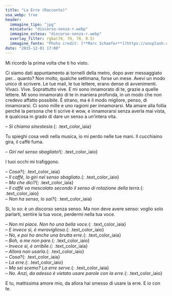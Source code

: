 ```yaml
---
title: "La Erre (Racconto)"
usa_webp: true
header:
  immagine_tipo: "jpg"
  miniatura: "discorso-senza-r.webp"
  immagine_estesa: "discorso-senza-r.webp"
  overlay_filter: rgba(79, 79, 79, 0.5)
  immagine_fonte: "Photo credit: [**Marc Schaefer**](https://unsplash.com/@marcschaefer)"
date: "2015-12-01 17:00"
---
```


Mi ricordo la prima volta che ti ho visto.

Ci siamo dati appuntamento ai tornelli della metro, dopo aver messaggiato per… quanto? Non molto, qualche settimana, forse un mese. Avevi un modo unico di scrivere. Le tue mail, le tue lettere, erano dense di avvenimenti. Vivaci. Vive. Soprattutto vive. E mi sono innamorato di te, grazie a quelle lettere. Mi sono innamorato di te in maniera profonda, in un modo che non credevo affatto possibile. È strano, ma è il modo migliore, penso, di innamorarsi. Ci sono mille e uno ragioni per innamorarsi. Ma amare alla follia perché la persona che ti scrive è wow, e innamorarsi senza averla mai vista, è qualcosa in grado di dare un senso a un’intera vita.

– _Si chiama sinestesia._{: .text_color_iaia}

Tu spieghi cosa vedi nella musica, io mi perdo nelle tue mani. Il cucchiaino gira, il caffè fuma.

– _Giri nel senso sbagliato!_{: .text_color_iaio}

I tuoi occhi mi trafiggono.

– _Cosa?_{: .text_color_iaia}<br />
– _Il caffè, lo giri nel senso sbagliato._{: .text_color_iaio}<br />
– _Ma che dici?_{: .text_color_iaia}<br />
– _Il caffè va mescolato secondo il senso di rotazione della terra._{: .text_color_iaio}<br />
– _Non ha senso, lo sai?_{: .text_color_iaia}<br />

Si, lo so: è un discorso senza senso. Ma non deve avere senso: voglio solo parlarti, sentire la tua voce, perdermi nella tua voce.

– _Non mi piace. Non ho una bella voce._{: .text_color_iaia}<br />
– _E invece sì, è meravigliosa._{: .text_color_iaio}<br />
– _No, e poi ho anche una brutta erre._{: .text_color_iaia}<br />
– _Boh, a me non pare._{: .text_color_iaio}<br />
– _Invece sì, è orribile._{: .text_color_iaia}<br />
– _Allora non usarla._{: .text_color_iaio}<br />
– _Cosa?_{: .text_color_iaia}<br />
– _La erre._{: .text_color_iaio}<br />
– _Ma sei scemo? La erre serve._{: .text_color_iaia}<br />
– _No. Anzi, da adesso è vietato usare parole con la erre._{: .text_color_iaio}<br />

E tu, mattissima amore mio, da allora hai smesso di usare la erre. E io con te.
